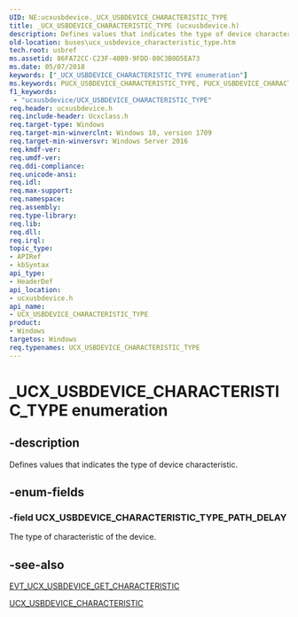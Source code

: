 ```yaml
---
UID: NE:ucxusbdevice._UCX_USBDEVICE_CHARACTERISTIC_TYPE
title: _UCX_USBDEVICE_CHARACTERISTIC_TYPE (ucxusbdevice.h)
description: Defines values that indicates the type of device characteristic.
old-location: buses\ucx_usbdevice_characteristic_type.htm
tech.root: usbref
ms.assetid: 86FA72CC-C23F-40B9-9FDD-80C3B0D5EA73
ms.date: 05/07/2018
keywords: ["_UCX_USBDEVICE_CHARACTERISTIC_TYPE enumeration"]
ms.keywords: PUCX_USBDEVICE_CHARACTERISTIC_TYPE, PUCX_USBDEVICE_CHARACTERISTIC_TYPE enumeration pointer [Buses], UCX_USBDEVICE_CHARACTERISTIC_TYPE, UCX_USBDEVICE_CHARACTERISTIC_TYPE enumeration [Buses], UCX_USBDEVICE_CHARACTERISTIC_TYPE_PATH_DELAY, _UCX_USBDEVICE_CHARACTERISTIC_TYPE, buses.ucx_usbdevice_characteristic_type, ucxusbdevice/PUCX_USBDEVICE_CHARACTERISTIC_TYPE, ucxusbdevice/UCX_USBDEVICE_CHARACTERISTIC_TYPE, ucxusbdevice/UCX_USBDEVICE_CHARACTERISTIC_TYPE_PATH_DELAY
f1_keywords:
 - "ucxusbdevice/UCX_USBDEVICE_CHARACTERISTIC_TYPE"
req.header: ucxusbdevice.h
req.include-header: Ucxclass.h
req.target-type: Windows
req.target-min-winverclnt: Windows 10, version 1709
req.target-min-winversvr: Windows Server 2016
req.kmdf-ver: 
req.umdf-ver: 
req.ddi-compliance: 
req.unicode-ansi: 
req.idl: 
req.max-support: 
req.namespace: 
req.assembly: 
req.type-library: 
req.lib: 
req.dll: 
req.irql: 
topic_type:
- APIRef
- kbSyntax
api_type:
- HeaderDef
api_location:
- ucxusbdevice.h
api_name:
- UCX_USBDEVICE_CHARACTERISTIC_TYPE
product:
- Windows
targetos: Windows
req.typenames: UCX_USBDEVICE_CHARACTERISTIC_TYPE
---
```


# _UCX_USBDEVICE_CHARACTERISTIC_TYPE enumeration


## -description


Defines values that indicates the type of device characteristic.


## -enum-fields




### -field UCX_USBDEVICE_CHARACTERISTIC_TYPE_PATH_DELAY

The type of characteristic of the device.


## -see-also




<a href="https://docs.microsoft.com/windows-hardware/drivers/ddi/ucxusbdevice/nc-ucxusbdevice-evt_ucx_usbdevice_get_characteristic">EVT_UCX_USBDEVICE_GET_CHARACTERISTIC</a>



<a href="https://docs.microsoft.com/windows-hardware/drivers/ddi/ucxusbdevice/ns-ucxusbdevice-_ucx_usbdevice_characteristic">UCX_USBDEVICE_CHARACTERISTIC</a>
 

 

